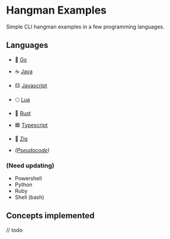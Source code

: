 # Hangman Examples

Simple CLI hangman examples in a few programming languages.

## Languages

- 🐹 [Go](./src/go/hangman.go)
- ☕ [Java](./src/java/hangman.java)
- 🟨 [Javascript](./src/javascript/hangman.js)
- 🌕 [Lua](./src/lua/hangman.lua)
- 🦀 [Rust](./src/rust/hangman.rs)
- 🟦 [Typescript](./src/typescript/hangman.ts)
- 🦎 [Zig](./src/zig/hangman.zig)

- *([Pseudocode](./hangman.pseudo))*

### (Need updating)

- Powershell
- Python
- Ruby
- Shell (bash)

## Concepts implemented

// todo

